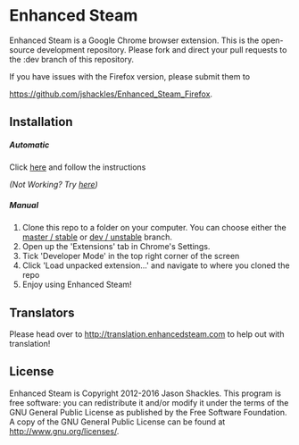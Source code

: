 Enhanced Steam
==============

Enhanced Steam is a Google Chrome browser extension.  This is the open-source development repository.  Please fork and direct your pull requests to the :dev branch of this repository.


If you have issues with the Firefox version, please submit them to

https://github.com/jshackles/Enhanced_Steam_Firefox.

Installation
------------

##### Automatic
Click [here](http://www.enhancedsteam.com/download-chrome.php) and follow the instructions

_(Not Working? Try [here](https://chrome.google.com/webstore/detail/enhanced-steam/okadibdjfemgnhjiembecghcbfknbfhg))_

##### Manual
1. Clone this repo to a folder on your computer. You can choose either the [master / stable](https://github.com/jshackles/Enhanced_Steam/tree/master) or [dev / unstable](https://github.com/jshackles/Enhanced_Steam/tree/dev) branch.
2. Open up the 'Extensions' tab in Chrome's Settings.
3. Tick 'Developer Mode' in the top right corner of the screen
4. Click 'Load unpacked extension...' and navigate to where you cloned the repo
5. Enjoy using Enhanced Steam!

Translators
-------

Please head over to http://translation.enhancedsteam.com to help out with translation!

License
-------

Enhanced Steam is Copyright 2012-2016 Jason Shackles.  This program is free software: you can redistribute it and/or modify it under the terms of the GNU General Public License as published by the Free Software Foundation.  A copy of the GNU General Public License can be found at http://www.gnu.org/licenses/.
